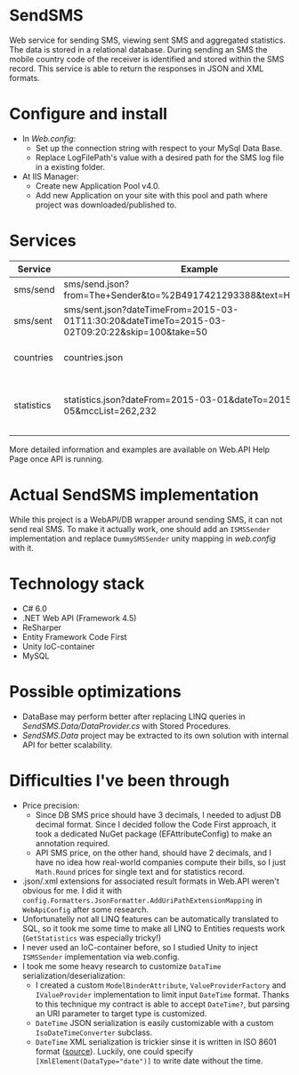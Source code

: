 # SendSMS
Web service for sending SMS, viewing sent SMS and aggregated statistics.
The data is stored in a relational database.
During sending an SMS the mobile country code of the receiver is identified and stored within the SMS record.
This service is able to return the responses in JSON and XML formats.

# Configure and install
- In _Web.config_:
  - Set up the connection string with respect to your MySql Data Base.
  - Replace LogFilePath's value with a desired path for the SMS log file in a existing folder.
- At IIS Manager:
  - Create new Application Pool v4.0.
  - Add new Application on your site with this pool and path where project was downloaded/published to.

# Services
Service | Example | Description
--- | --- | ---
sms/send | sms/send.json?from=The+Sender&to=%2B4917421293388&text=Hello+World | Sends the SMS.
sms/sent | sms/sent.json?dateTimeFrom=2015-03-01T11:30:20&dateTimeTo=2015-03-02T09:20:22&skip=100&take=50 | Gets the SMS sent earlier.
countries | countries.json | Gets the countries list.
statistics | statistics.json?dateFrom=2015-03-01&dateTo=2015-03-05&mccList=262,232 | Gets the statistics for days and countries.
More detailed information and examples are available on Web.API Help Page once API is running.

# Actual SendSMS implementation
While this project is a WebAPI/DB wrapper around sending SMS, it can not send real SMS.
To make it actually work, one should add an `ISMSSender` implementation and replace `DummySMSSender` unity mapping in _web.config_ with it.

# Technology stack
- C# 6.0
- .NET Web API (Framework 4.5)
- ReSharper
- Entity Framework Code First
- Unity IoC-container
- MySQL

# Possible optimizations
- DataBase may perform better after replacing LINQ queries in _SendSMS.Data/DataProvider.cs_ with Stored Procedures.
- _SendSMS.Data_ project may be extracted to its own solution with internal API for better scalability.

# Difficulties I've been through
- Price precision:
  - Since DB SMS price should have 3 decimals, I needed to adjust DB decimal format. Since I decided follow the Code First approach, it took a dedicated NuGet package (EFAttributeConfig) to make an annotation required.
  - API SMS price, on the other hand, should have 2 decimals, and I have no idea how real-world companies compute their bills, so I just `Math.Round` prices for single text and for statistics record.
- .json/.xml extensions for associated result formats in Web.API weren't obvious for me. I did it with `config.Formatters.JsonFormatter.AddUriPathExtensionMapping` in `WebApiConfig` after some research.
- Unfortunatelly not all LINQ features can be automatically translated to SQL, so it took me some time to make all LINQ to Entities requests work (`GetStatistics` was especially tricky!)
- I never used an IoC-container before, so I studied Unity to inject `ISMSSender` implementation via web.config.
- I took me some heavy research to customize `DataTime` serialization/deserialization:
  - I created a custom `ModelBinderAttribute`, `ValueProviderFactory` and `IValueProvider` implementation to limit input `DateTime` format. Thanks to this technique my contract is able to accept `DateTime?`, but parsing an URI parameter to target type is customized.
  - `DateTime` JSON serialization is easily customizable with a custom `IsoDateTimeConverter` subclass.
  - `DateTime` XML serialization is trickier sinse it is written in ISO 8601 format ([source](https://docs.microsoft.com/en-us/aspnet/web-api/overview/formats-and-model-binding/json-and-xml-serialization#xml_dates)). Luckily, one could specify `[XmlElement(DataType="date")]` to write date without the time.